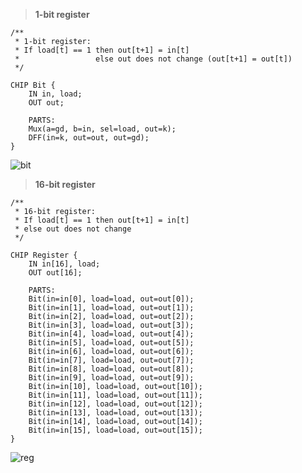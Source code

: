 > **1-bit register**
```
/**
 * 1-bit register:
 * If load[t] == 1 then out[t+1] = in[t]
 *                 else out does not change (out[t+1] = out[t])
 */

CHIP Bit {
    IN in, load;
    OUT out;

    PARTS:
    Mux(a=gd, b=in, sel=load, out=k);
    DFF(in=k, out=out, out=gd);
}
```
![bit](https://user-images.githubusercontent.com/36965820/104131341-bc187100-53b0-11eb-934a-bff187554a10.jpg)

> **16-bit register**
```
/**
 * 16-bit register:
 * If load[t] == 1 then out[t+1] = in[t]
 * else out does not change
 */

CHIP Register {
    IN in[16], load;
    OUT out[16];

    PARTS:
    Bit(in=in[0], load=load, out=out[0]);
    Bit(in=in[1], load=load, out=out[1]);
    Bit(in=in[2], load=load, out=out[2]);
    Bit(in=in[3], load=load, out=out[3]);
    Bit(in=in[4], load=load, out=out[4]);
    Bit(in=in[5], load=load, out=out[5]);
    Bit(in=in[6], load=load, out=out[6]);
    Bit(in=in[7], load=load, out=out[7]);
    Bit(in=in[8], load=load, out=out[8]);
    Bit(in=in[9], load=load, out=out[9]);
    Bit(in=in[10], load=load, out=out[10]);
    Bit(in=in[11], load=load, out=out[11]);
    Bit(in=in[12], load=load, out=out[12]);
    Bit(in=in[13], load=load, out=out[13]);
    Bit(in=in[14], load=load, out=out[14]);
    Bit(in=in[15], load=load, out=out[15]);
}
```
![reg](https://user-images.githubusercontent.com/36965820/104131347-c63a6f80-53b0-11eb-8d3d-bb1a2bf78425.jpg)
